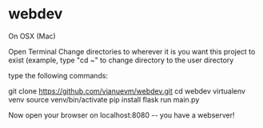 # webdev



On OSX (Mac)

Open Terminal
Change directories to wherever it is you want this project to exist (example, type "cd ~" to change directory to the user directory

type the following commands:

git clone https://github.com/vianuevm/webdev.git
cd webdev
virtualenv venv
source venv/bin/activate
pip install flask
run main.py

Now open your browser on localhost:8080 -- you have a webserver!
